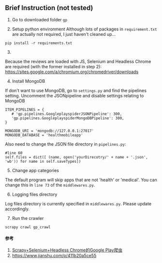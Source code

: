## Brief Instruction (not tested)

1. Go to downloaded folder `gp`

2. Setup python environment
Although lots of packages in `requirement.txt` are actually not required, I just haven't cleaned up...

```
pip install -r requirements.txt
```

3. 
Because the reviews are loaded with JS, Selenium and Headless Chrome are required (with the former installed in step 2): https://sites.google.com/a/chromium.org/chromedriver/downloads

4. Install MongoDB

If don't want to use MongoDB, go to `settings.py` and find the pipelines setting. Uncomment the JSONpipeline and disable settings relating to MongoDB

```
ITEM_PIPELINES = {
   # 'gp.pipelines.GoogleplayspiderJSONPipeline': 300,
   'gp.pipelines.GoogleplayspiderMongoDBPipeline': 300,
}

MONGODB_URI = 'mongodb://127.0.0.1:27017'
MONGODB_DATABASE = 'healthmobileapp'
```

Also need to change the JSON file directory in `pipelines.py`:

```
#line 60
self.files = dict([ (name, open('yourDirecotry/' + name + '.json', 'wb')) for name in self.saveTypes]) 
```

5. Change app categories

The default program will skip apps that are not 'health' or 'medical'. You can change this in `line 73` of the `middlewares.py`.

6. Logging files directory

Log files directory is currently specified in `middlewares.py`. Please update accordingly.

7. Run the crawler

```
scrapy crawl gp_crawl
```


#### 参考
1. [Scrapy+Selenium+Headless Chrome的Google Play爬虫](https://www.jianshu.com/p/d64b13a2322b)
2. https://www.jianshu.com/p/411b20a5ce55

